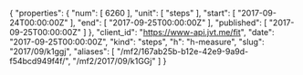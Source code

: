 {
  "properties": {
    "num": [
      6260
    ],
    "unit": [
      "steps"
    ],
    "start": [
      "2017-09-24T00:00:00Z"
    ],
    "end": [
      "2017-09-25T00:00:00Z"
    ],
    "published": [
      "2017-09-25T00:00:00Z"
    ]
  },
  "client_id": "https://www-api.jvt.me/fit",
  "date": "2017-09-25T00:00:00Z",
  "kind": "steps",
  "h": "h-measure",
  "slug": "2017/09/k1ggj",
  "aliases": [
    "/mf2/167ab25b-b12e-42e9-9a9d-f54bcd949f4f/",
    "/mf2/2017/09/k1GGj"
  ]
}
